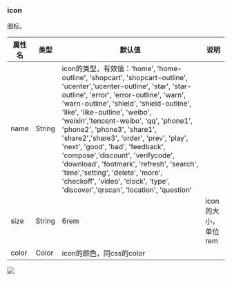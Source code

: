 ### icon

 图标。

|属性名	| 类型 |	默认值 |	说明 |
|-------|------|--------|-------|
|name	| String	|	icon的类型，有效值：'home', 'home-outline', 'shopcart', 'shopcart-outline', 'ucenter','ucenter-outline', 'star', 'star-outline', 'error', 'error-outline', 'warn', 'warn-outline', 'shield', 'shield-outline', 'like', 'like-outline', 'weibo', 'weixin','tencent-weibo', 'qq', 'phone1', 'phone2', 'phone3', 'share1', 'share2','share3', 'order', 'prev', 'play', 'next', 'good', 'bad', 'feedback', 'compose','discount', 'verifycode', 'download', 'footmark', 'refresh', 'search', 'time','setting', 'delete', 'more', 'checkoff', 'video', 'clock', 'type', 'discover','qrscan', 'location', 'question'|
|size	| String |	6rem	| icon的大小，单位rem |
| color	| Color	|	icon的颜色，同css的color |

 ![](./img/icon/icon.png)
